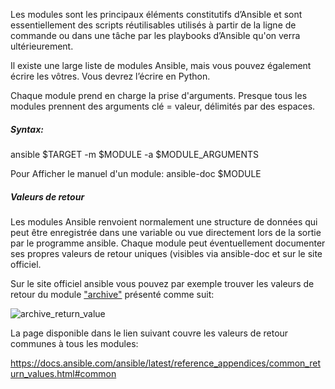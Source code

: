 
Les modules sont les principaux éléments constitutifs d’Ansible et sont essentiellement des scripts réutilisables utilisés à partir de la ligne de commande ou dans une tâche par les playbooks d’Ansible qu'on verra ultérieurement. 

Il existe une large liste de modules Ansible, mais vous pouvez également écrire les vôtres. Vous devrez l’écrire en Python.

Chaque module prend en charge la prise d'arguments. Presque tous les modules prennent des arguments clé = valeur, délimités par des espaces. 

##### _Syntax:_ 
ansible $TARGET -m $MODULE -a $MODULE_ARGUMENTS

Pour Afficher le manuel d'un module: ansible-doc $MODULE

##### _Valeurs de retour_

Les modules Ansible renvoient normalement une structure de données qui peut être enregistrée dans une variable ou vue directement lors de la sortie par le programme ansible. Chaque module peut éventuellement documenter ses propres valeurs de retour uniques (visibles via ansible-doc et sur le site officiel.

Sur le site officiel ansible vous pouvez par exemple trouver les valeurs de retour du module ["archive"](https://docs.ansible.com/ansible/latest/modules/archive_module.html#archive-module) présenté comme suit:

![archive_return_value](/samiasamia/scenarios/ansible_training_part1/assets/archive_module_return_value.png)

La page disponible dans le lien suivant couvre les valeurs de retour communes à tous les modules:

https://docs.ansible.com/ansible/latest/reference_appendices/common_return_values.html#common



